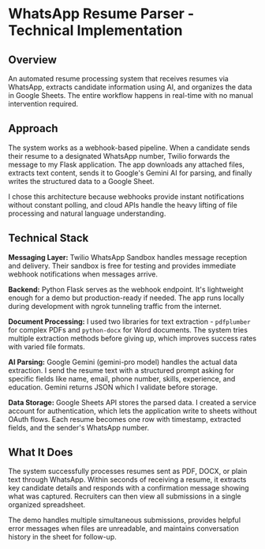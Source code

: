 # WhatsApp Resume Parser - Technical Implementation

## Overview

An automated resume processing system that receives resumes via WhatsApp, extracts candidate information using AI, and organizes the data in Google Sheets. The entire workflow happens in real-time with no manual intervention required.

## Approach

The system works as a webhook-based pipeline. When a candidate sends their resume to a designated WhatsApp number, Twilio forwards the message to my Flask application. The app downloads any attached files, extracts text content, sends it to Google's Gemini AI for parsing, and finally writes the structured data to a Google Sheet.

I chose this architecture because webhooks provide instant notifications without constant polling, and cloud APIs handle the heavy lifting of file processing and natural language understanding.

## Technical Stack

**Messaging Layer:** Twilio WhatsApp Sandbox handles message reception and delivery. Their sandbox is free for testing and provides immediate webhook notifications when messages arrive.

**Backend:** Python Flask serves as the webhook endpoint. It's lightweight enough for a demo but production-ready if needed. The app runs locally during development with ngrok tunneling traffic from the internet.

**Document Processing:** I used two libraries for text extraction - `pdfplumber` for complex PDFs and `python-docx` for Word documents. The system tries multiple extraction methods before giving up, which improves success rates with varied file formats.

**AI Parsing:** Google Gemini (gemini-pro model) handles the actual data extraction. I send the resume text with a structured prompt asking for specific fields like name, email, phone number, skills, experience, and education. Gemini returns JSON which I validate before storage.

**Data Storage:** Google Sheets API stores the parsed data. I created a service account for authentication, which lets the application write to sheets without OAuth flows. Each resume becomes one row with timestamp, extracted fields, and the sender's WhatsApp number.

## What It Does

The system successfully processes resumes sent as PDF, DOCX, or plain text through WhatsApp. Within seconds of receiving a resume, it extracts key candidate details and responds with a confirmation message showing what was captured. Recruiters can then view all submissions in a single organized spreadsheet.

The demo handles multiple simultaneous submissions, provides helpful error messages when files are unreadable, and maintains conversation history in the sheet for follow-up.

[//]: # (## Limitations & Future Work)

[//]: # ()
[//]: # (Current limitations include inability to process scanned PDFs &#40;would need OCR integration&#41; and dependence on ngrok for local development. For production use, I would deploy to a cloud platform, add OCR support via Google Cloud Vision, implement better error recovery, and create a simple dashboard for recruiters to manage applications.)

[//]: # ()
[//]: # (The entire system runs on free tiers during testing - Gemini provides 60 requests per minute free, Google Sheets has generous limits, and Twilio's sandbox costs nothing for development.)
